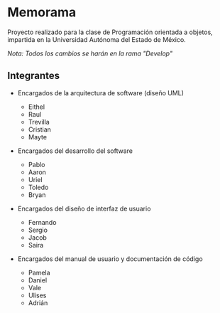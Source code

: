# Memorama
Proyecto realizado para la clase de Programación orientada a objetos, 
impartida en la Universidad Autónoma del Estado de México.

_Nota: Todos los cambios se harán en la rama "Develop"_

## Integrantes

- Encargados de la arquitectura de software (diseño UML)
  - Eithel
  - Raul
  - Trevilla
  - Cristian
  - Mayte
  
 - Encargados del desarrollo del software
   - Pablo
   - Aaron
   - Uriel
   - Toledo
   - Bryan
   
- Encargados del diseño de interfaz de usuario
  - Fernando
  - Sergio
  - Jacob
  - Saira
  
- Encargados del manual de usuario y documentación de código
  - Pamela
  - Daniel
  - Vale
  - Ulises
  - Adrián
